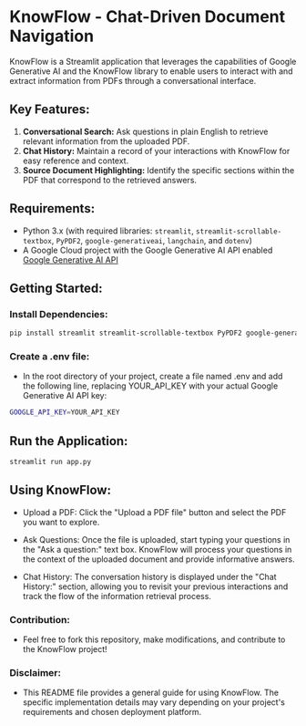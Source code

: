 # KnowFlow - Chat-Driven Document Navigation

KnowFlow is a Streamlit application that leverages the capabilities of Google Generative AI and the KnowFlow library to enable users to interact with and extract information from PDFs through a conversational interface.

## Key Features:

1. **Conversational Search:** Ask questions in plain English to retrieve relevant information from the uploaded PDF.
2. **Chat History:** Maintain a record of your interactions with KnowFlow for easy reference and context.
3. **Source Document Highlighting:** Identify the specific sections within the PDF that correspond to the retrieved answers.

## Requirements:

- Python 3.x (with required libraries: `streamlit`, `streamlit-scrollable-textbox`, `PyPDF2`, `google-generativeai`, `langchain`, and `dotenv`)
- A Google Cloud project with the Google Generative AI API enabled [Google Generative AI API](https://cloud.google.com/ai/generative-ai)

## Getting Started:

### Install Dependencies:

```bash
pip install streamlit streamlit-scrollable-textbox PyPDF2 google-generativeai langchain dotenv
```

### Create a .env file:

 - In the root directory of your project, create a file named .env and add the following line, replacing YOUR_API_KEY with your actual Google Generative AI API key:


```bash
GOOGLE_API_KEY=YOUR_API_KEY
```

## Run the Application:
``` bash
streamlit run app.py
```

## Using KnowFlow:
- Upload a PDF: Click the "Upload a PDF file" button and select the PDF you want to explore.

- Ask Questions: Once the file is uploaded, start typing your questions in the "Ask a question:" text box. KnowFlow will process your questions in the context of the uploaded document and provide informative answers.

- Chat History: The conversation history is displayed under the "Chat History:" section, allowing you to revisit your previous interactions and track the flow of the information retrieval process.



### Contribution:
- Feel free to fork this repository, make modifications, and contribute to the KnowFlow project!

### Disclaimer:
- This README file provides a general guide for using KnowFlow. The specific implementation details may vary depending on your project's requirements and chosen deployment platform.